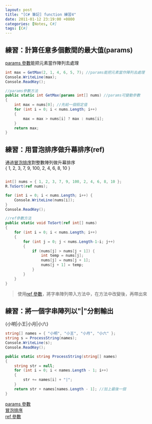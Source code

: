 ```yaml
---
layout: post
title: "[C# 筆記] function 練習4"
date: 2011-01-12 23:19:00 +0800
categories: [Notes, C#]
tags: [C#]
---
```


## 練習：計算任意多個數間的最大值(params)
[params 參數](http://127.0.0.1:4000/posts/params_s/)能把元素當作陣列去處理
```c#
int max = GetMax(2, 1, 4, 6, 5, 7); //params能把元素當作陣列去處理
Console.WriteLine(max);
Console.ReadKey();

//params參數方法
public static int GetMax(params int[] nums) //params可變動參數
{
    int max = nums[0]; //先給一個假定值
    for (int i = 0; i < nums.Length; i++)
    {
        max = max > nums[i] ? max : nums[i];
    }
    return max;
}
```
## 練習：用冒泡排序做升幕排序(ref)
通過[冒泡排序](http://127.0.0.1:4000/posts/bubble-sort/)對整數陣列做升幕排序    
{ 1, 2, 3, 7, 9, 100, 2, 4, 6, 8, 10 }
```c#

int[] nums = { 1, 2, 3, 7, 9, 100, 2, 4, 6, 8, 10 };
R.ToSort(ref nums);

for (int i = 0; i < nums.Length; i++) {
    Console.WriteLine(nums[i]);
}
Console.ReadKey();

//ref參數方法
public static void ToSort(ref int[] nums) 
{
    for (int i = 0; i < nums.Length; i++)
    {
        for (int j = 0; j < nums.Length-1-i; j++)
        {
            if (nums[j] > nums[j + 1]) {
                int temp = nums[j];
                nums[j] = nums[j + 1];
                nums[j + 1] = temp;
            }
        }
    }
}
```
> 使用[ref 參數](https://riivalin.github.io/posts/ref/)，將字串陣列帶入方法中，在方法中改變後，再帶出來

## 練習：將一個字串陣列以"|"分割輸出
{小明|小王|小月|小六}
```c#
string[] names = { "小明", "小王", "小月", "小六" };
string s = ProcessString(names);
Console.WriteLine(s);
Console.ReadKey();

public static string ProcessString(string[] names)
{
    string str = null;
    for (int i = 0; i < names.Length - 1; i++)
    {
        str += names[i] + "|";
    }
    return str + names[names.Length - 1]; //加上最後一個
}
```

[params 參數](http://127.0.0.1:4000/posts/params_s/)    
[冒泡排序](http://127.0.0.1:4000/posts/bubble-sort/)    
[ref 參數](https://riivalin.github.io/posts/ref/)   